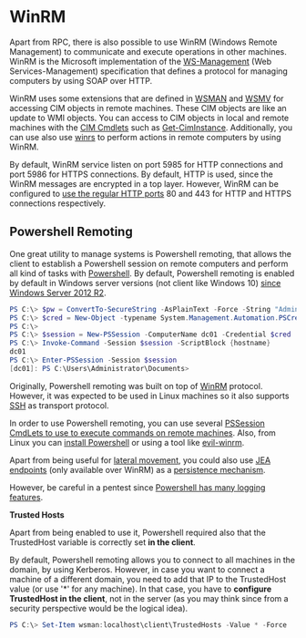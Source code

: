 # WinRM

Apart from RPC, there is also possible to use WinRM (Windows Remote Management) to communicate and execute operations in other machines. WinRM is the Microsoft implementation of the [WS-Management](https://en.wikipedia.org/wiki/WS-Management) (Web Services-Management) specification that defines a protocol for managing computers by using SOAP over HTTP.

WinRM uses some extensions that are defined in [WSMAN](https://docs.microsoft.com/en-us/openspecs/windows\_protocols/ms-wsman/70912fec-c815-44ef-97c7-fc7f2ec7cda5) and [WSMV](https://docs.microsoft.com/en-us/openspecs/windows\_protocols/ms-wsmv/055dc36b-db2a-41ae-a47b-82cbfa0b4a92) for accessing CIM objects in remote machines. These CIM objects are like an update to WMI objects. You can access to CIM objects in local and remote machines with the [CIM Cmdlets](https://devblogs.microsoft.com/powershell/introduction-to-cim-cmdlets/) such as [Get-CimInstance](https://docs.microsoft.com/en-us/powershell/module/cimcmdlets/get-ciminstance?view=powershell-7.1). Additionally, you can use also use [winrs](https://docs.microsoft.com/en-us/windows-server/administration/windows-commands/winrs) to perform actions in remote computers by using WinRM.

By default, WinRM service listen on port 5985 for HTTP connections and port 5986 for HTTPS connections. By default, HTTP is used, since the WinRM messages are encrypted in a top layer. However, WinRM can be configured to [use the regular HTTP ports](https://adamtheautomator.com/winrm-port/#h-setting-winrm-compatibility-ports) 80 and 443 for HTTP and HTTPS connections respectively.

## Powershell Remoting

One great utility to manage systems is Powershell remoting, that allows the client to establish a Powershell session on remote computers and perform all kind of tasks with [Powershell](https://docs.microsoft.com/en-us/powershell/). By default, Powershell remoting is enabled by default in Windows server versions (not client like Windows 10) [since Windows Server 2012 R2](https://www.dtonias.com/enable-powershell-remoting-check-enabled/).

```powershell
PS C:\> $pw = ConvertTo-SecureString -AsPlainText -Force -String "Admin1234!"
PS C:\> $cred = New-Object -typename System.Management.Automation.PSCredential -argumentlist "contoso\Administrator",$pw
PS C:\> 
PS C:\> $session = New-PSSession -ComputerName dc01 -Credential $cred
PS C:\> Invoke-Command -Session $session -ScriptBlock {hostname}
dc01
PS C:\> Enter-PSSession -Session $session
[dc01]: PS C:\Users\Administrator\Documents>
```

Originally, Powershell remoting was built on top of [WinRM](https://zer1t0.gitlab.io/posts/attacking\_ad/#winrm) protocol. However, it was expected to be used in Linux machines so it also supports [SSH](https://zer1t0.gitlab.io/posts/attacking\_ad/#ssh) as transport protocol.

In order to use Powershell remoting, you can use several [PSSession CmdLets to use to execute commands on remote machines](https://www.netspi.com/blog/technical/network-penetration-testing/powershell-remoting-cheatsheet/). Also, from Linux you can [install Powershell](https://docs.microsoft.com/en-us/powershell/scripting/install/installing-powershell-core-on-linux?view=powershell-7.1) or using a tool like [evil-winrm](https://github.com/Hackplayers/evil-winrm).

Apart from being useful for [lateral movement](https://www.ired.team/offensive-security/lateral-movement/t1028-winrm-for-lateral-movement), you could also use [JEA endpoints](https://docs.microsoft.com/en-us/powershell/scripting/learn/remoting/jea/overview?view=powershell-7.1) (only available over WinRM) as a [persistence mechanism](https://www.labofapenetrationtester.com/2019/08/race.html).

However, be careful in a pentest since [Powershell has many logging features](https://es.slideshare.net/nikhil\_mittal/hacked-pray-that-the-attacker-used-powershell).

**Trusted Hosts**

Apart from being enabled to use it, Powershell required also that the TrustedHost variable is correctly set **in the client**.

By default, Powershell remoting allows you to connect to all machines in the domain, by using Kerberos. However, in case you want to connect a machine of a different domain, you need to add that IP to the TrustedHost value (or use '\*' for any machine). In that case, you have to **configure TrustedHost in the client**, not in the server (as you may think since from a security perspective would be the logical idea).

```powershell
PS C:\> Set-Item wsman:localhost\client\TrustedHosts -Value * -Force
```
